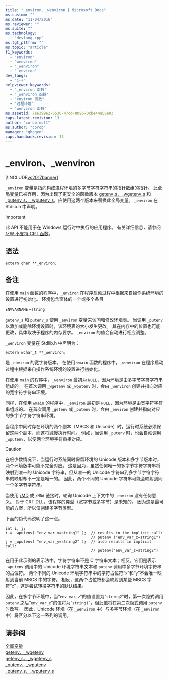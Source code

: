 ```yaml
---
title: "_environ、_wenviron | Microsoft Docs"
ms.custom: ""
ms.date: "11/04/2016"
ms.reviewer: ""
ms.suite: ""
ms.technology: 
  - "devlang-cpp"
ms.tgt_pltfrm: ""
ms.topic: "article"
f1_keywords: 
  - "environ"
  - "wenviron"
  - "_wenviron"
  - "_environ"
dev_langs: 
  - "C++"
helpviewer_keywords: 
  - "_environ 函数"
  - "_wenviron 函数"
  - "environ 函数"
  - "过程环境"
  - "wenviron 函数"
ms.assetid: 7e639962-6536-47cd-8095-0cbe44a56e03
caps.latest.revision: 13
author: "corob-msft"
ms.author: "corob"
manager: "ghogen"
caps.handback.revision: 13
---
```

# _environ、_wenviron
[!INCLUDE[vs2017banner](../assembler/inline/includes/vs2017banner.md)]

`_environ` 变量是指向构成进程环境的多字节字符字符串的指针数组的指针。  此全局变量已被弃用，因为出现了更安全的函数版本 [getenv\_s、\_wgetenv\_s](../c-runtime-library/reference/getenv-s-wgetenv-s.md) 和 [\_putenv\_s、\_wputenv\_s](../c-runtime-library/reference/putenv-s-wputenv-s.md)，应使用这两个版本来替换此全局变量。  `_environ` 在 Stdlib.h 中声明。  
  
> [!IMPORTANT]
>  此 API 不能用于在 Windows 运行时中执行的应用程序。  有关详细信息，请参阅 [\/ZW 不支持 CRT 函数](http://msdn.microsoft.com/ZH-CN/library/windows/apps/jj606124.aspx)。  
  
## 语法  
  
```  
extern char **_environ;  
```  
  
## 备注  
 在使用 `main` 函数的程序中，`_environ` 在程序启动过程中根据来自操作系统环境的设置进行初始化。  环境包含窗体的一个或多个条目  
  
 `ENVVARNAME` `=string`  
  
 `getenv_s` 和 `putenv_s` 使用 `_environ` 变量来访问和修改环境表。  当调用 `_putenv` 以添加或删除环境设置时，该环境表的大小发生更改。  其在内存中的位置也可能更改，具体取决于程序的内存要求。  `_environ` 的值会自动进行相应调整。  
  
 `_wenviron` 变量在 Stdlib.h 中声明为：  
  
```  
extern wchar_t **_wenviron;  
```  
  
 是 `_environ` 的宽字符版本。  在使用 `wmain` 函数的程序中，`_wenviron` 在程序启动过程中根据来自操作系统环境的设置进行初始化。  
  
 在使用 `main` 的程序中，`_wenviron` 最初为 `NULL`，因为环境是由多字节字符字符串组成的。  在首次调用 `_wgetenv` 或 `_wputenv` 时，会由 `_wenviron` 创建并指向对应的宽字符字符串环境。  
  
 同样，在使用 `wmain` 的程序中，`_environ` 最初是 `NULL`，因为环境是由宽字符字符串组成的。  在首次调用 `_getenv` 或 `_putenv` 时，会由 `_environ` 创建并指向对应的多字节字符字符串环境。  
  
 当程序中同时存在环境的两个副本（MBCS 和 Unicode）时，运行时系统必须保留这两个副本，而这将减慢执行时间。  例如，当调用 `_putenv` 时，也会自动调用 `_wputenv`，以便两个环境字符串相对应。  
  
> [!CAUTION]
>  在极少数情况下，当运行时系统同时保留环境的 Unicode 版本和多字节版本时，两个环境版本可能不完全对应。  这是因为，虽然任何唯一的多字节字符字符串将映射到唯一的 Unicode 字符串，但从唯一的 Unicode 字符串到多字节字符字符串的映射却不一定是唯一的。  因此，两个不同的 Unicode 字符串可能会映射到同一个多字节字符串。  
  
 当使用 [\/MD](../build/reference/md-mt-ld-use-run-time-library.md) 或 `/MDd` 链接时，轮询 Unicode 上下文中的 `_environ` 没有任何意义。  对于 CRT DLL，该程序的类型（宽字节或多字节）是未知的。  因为这是最可能的方案，所以仅创建多字节类型。  
  
 下面的伪代码说明了这一点。  
  
```  
int i, j;  
i = _wputenv( "env_var_x=string1" );  // results in the implicit call:  
                                      // putenv ("env_var_z=string1")  
j = _wputenv( "env_var_y=string2" );  // also results in implicit call:  
                                      // putenv("env_var_z=string2")  
```  
  
 在用于此示例的表示法中，字符字符串不是 C 字符串文本；相反，它们是表示 `_wputenv` 调用中的 Unicode 环境字符串文本和 `putenv` 调用中多字节环境字符串的占位符。  两个不同的 Unicode 环境字符串中的字符占位符“`x`”和“`y`”不会唯一映射到当前 MBCS 中的字符。  相反，这两个占位符都会映射到某些 MBCS 字符“`z`”，这是尝试转换字符串的默认结果。  
  
 因此，在多字节环境中，当“`env_var_z`”的值设置为“`string2`”时，第一次隐式调用 `putenv` 之后“`env_var_z`”的值将为“`string1`”，但此值将在第二次隐式调用 `putenv` 时改写。  因此，Unicode 环境（在 `_wenviron` 中）与多字节环境（在 `_environ` 中）将区分以下这一系列的调用。  
  
## 请参阅  
 [全局变量](../c-runtime-library/global-variables.md)   
 [getenv、\_wgetenv](../c-runtime-library/reference/getenv-wgetenv.md)   
 [getenv\_s、\_wgetenv\_s](../c-runtime-library/reference/getenv-s-wgetenv-s.md)   
 [\_putenv、\_wputenv](../c-runtime-library/reference/putenv-wputenv.md)   
 [\_putenv\_s、\_wputenv\_s](../c-runtime-library/reference/putenv-s-wputenv-s.md)